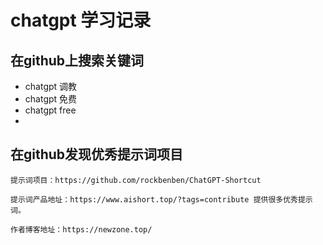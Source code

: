 # chatgpt 学习记录

## 在github上搜索关键词

* chatgpt 调教
* chatgpt 免费
* chatgpt free
* 
## 在github发现优秀提示词项目
    提示词项目：https://github.com/rockbenben/ChatGPT-Shortcut 

    提示词产品地址：https://www.aishort.top/?tags=contribute 提供很多优秀提示词。

    作者博客地址：https://newzone.top/